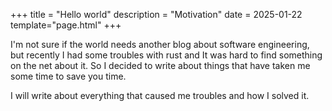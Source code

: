 +++
title = "Hello world" 
description = "Motivation"
date = 2025-01-22
template="page.html"
+++

I'm not sure if the world needs another blog about software engineering, but recently I had some troubles with rust and It was hard to find something on the net about it. So I decided to write about things that have taken me some time to save you time.

I will write about everything that caused me troubles and how I solved it.